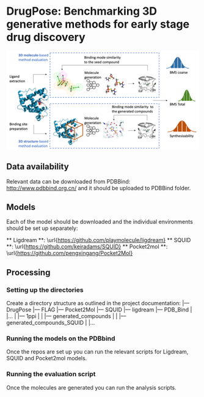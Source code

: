 # DrugPose: Benchmarking 3D generative methods for early stage drug discovery

![alt text](Images/Pipeline.png)

## Data availability

Relevant data can be downloaded from PDBBind: http://www.pdbbind.org.cn/ and it should be uploaded to PDBBind folder.

## Models

Each of the model should be downloaded and the individual environments should be set up separately:

** Ligdream **: \url{https://github.com/playmolecule/ligdream}
** SQUID **: \url{https://github.com/keiradams/SQUID}
** Pocket2mol **: \url{https://github.com/pengxingang/Pocket2Mol}

## Processing

### Setting up the directories
Create a directory structure as outlined in the project documentation:
|–– DrugPose
|–– FLAG
|–– Pocket2Mol
|–– SQUID
|–– ligdream
|–– PDB_Bind
|  |…
|  |–– 1ppi
|  |  |–– generated_compounds
|  |  |–– generated_compounds_SQUID
|  |…
### Running the models on the PDBbind
Once the repos are set up you can run the relevant scripts for Ligdream, SQUID and Pocket2mol models.
### Running the evaluation script
Once the molecules are generated you can run the analysis scripts.

